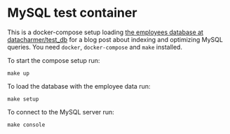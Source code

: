 # MySQL test container

This is a docker-compose setup loading [the employees database at datacharmer/test_db](https://github.com/datacharmer/test_db) for a blog post about indexing and optimizing MySQL queries. You need `docker`, `docker-compose` and `make` installed.

To start the compose setup run:

```
make up
```

To load the database with the employee data run:

```
make setup
```

To connect to the MySQL server run:

```
make console
```
